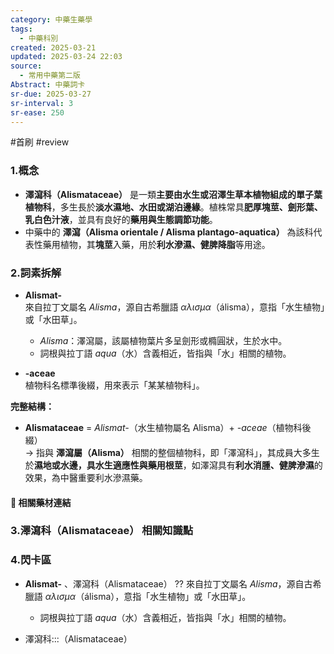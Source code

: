 ```yaml
---
category: 中藥生藥學
tags:
  - 中藥科別
created: 2025-03-21
updated: 2025-03-24 22:03
source:
  - 常用中藥第二版
Abstract: 中藥詞卡
sr-due: 2025-03-27
sr-interval: 3
sr-ease: 250
---
```

#首刷 #review
### 1.概念
- **澤瀉科（Alismataceae）** 是一類**主要由水生或沼澤生草本植物組成的單子葉植物科**，多生長於**淡水濕地、水田或湖泊邊緣**。植株常具**肥厚塊莖、劍形葉、乳白色汁液**，並具有良好的**藥用與生態調節功能**。  
- 中藥中的 **澤瀉（Alisma orientale / Alisma plantago-aquatica）** 為該科代表性藥用植物，其**塊莖**入藥，用於**利水滲濕、健脾降脂**等用途。

### 2.詞素拆解
- **Alismat-**  
  來自拉丁文屬名 *Alisma*，源自古希臘語 *αλισμα*（álisma），意指「水生植物」或「水田草」。  
  - *Alisma*：澤瀉屬，該屬植物葉片多呈劍形或橢圓狀，生於水中。  
  - 詞根與拉丁語 *aqua*（水）含義相近，皆指與「水」相關的植物。  

- **-aceae**  
  植物科名標準後綴，用來表示「某某植物科」。

**完整結構：**
- **Alismataceae** = *Alismat-*（水生植物屬名 Alisma）+ *-aceae*（植物科後綴）  
→ 指與 **澤瀉屬（Alisma）** 相關的整個植物科，即「澤瀉科」，其成員大多生於**濕地或水邊，具水生適應性與藥用根莖**，如澤瀉具有**利水消腫、健脾滲濕**的效果，為中醫重要利水滲濕藥。

#### 📌 相關藥材連結



### 3.澤瀉科（Alismataceae） 相關知識點




### 4.閃卡區


- **Alismat-**  、澤瀉科（Alismataceae）
??
  來自拉丁文屬名 *Alisma*，源自古希臘語 *αλισμα*（álisma），意指「水生植物」或「水田草」。  
  - 詞根與拉丁語 *aqua*（水）含義相近，皆指與「水」相關的植物。 <!--SR:!2025-03-25,1,210!2025-03-26,2,230--> 

- 澤瀉科:::（Alismataceae） <!--SR:!2025-03-26,2,230!2025-03-26,2,230-->